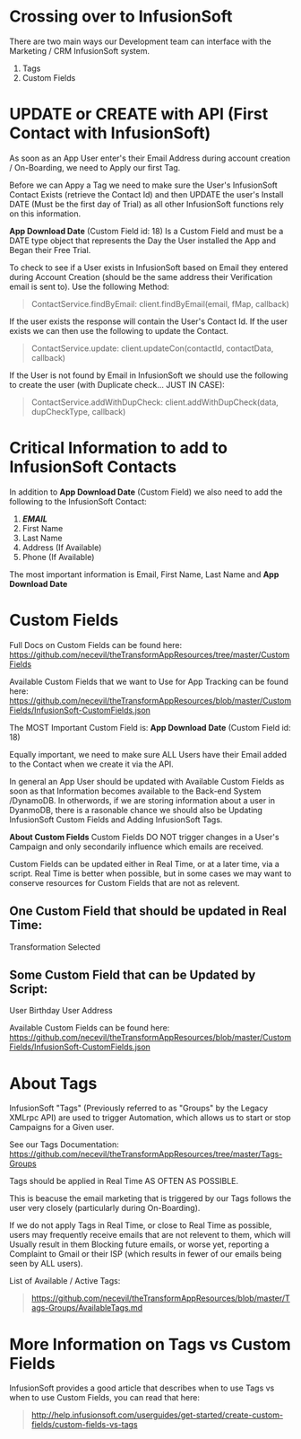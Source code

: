 Crossing over to InfusionSoft
=====
There are two main ways our Development team can interface with the Marketing / CRM InfusionSoft system.

1. Tags
2. Custom Fields

UPDATE or CREATE with API (First Contact with InfusionSoft)
====
As soon as an App User enter's their Email Address during account creation / On-Boarding, we need to Apply our first Tag.  

Before we can Appy a Tag we need to make sure the User's InfusionSoft Contact Exists (retrieve the Contact Id) and then UPDATE the user's Install DATE (Must be the first day of Trial) as all other InfusionSoft functions rely on this information.

**App Download Date** (Custom Field id: 18)
Is a Custom Field and must be a DATE type object that represents the Day the User installed the App and Began their Free Trial.  

To check to see if a User exists in InfusionSoft based on Email they entered during Account Creation (should be the same address their Verification email is sent to).  Use the following Method:
>ContactService.findByEmail: client.findByEmail(email, fMap, callback)

If the user exists the response will contain the User's Contact Id.  If the user exists we can then use the following to update the Contact.
>ContactService.update: client.updateCon(contactId, contactData, callback)

If the User is not found by Email in InfusionSoft we should use the following to create the user (with Duplicate check... JUST IN CASE):
>ContactService.addWithDupCheck: client.addWithDupCheck(data, dupCheckType, callback)

Critical Information to add to InfusionSoft Contacts
=====
In addition to **App Download Date** (Custom Field) we also need to add the following to the InfusionSoft Contact:

1. ***EMAIL***
2. First Name
3. Last Name
4. Address (If Available)
5. Phone (If Available)

The most important information is Email, First Name, Last Name and **App Download Date**


Custom Fields
======
Full Docs on Custom Fields can be found here:
https://github.com/necevil/theTransformAppResources/tree/master/CustomFields

Available Custom Fields that we want to Use for App Tracking can be found here:
https://github.com/necevil/theTransformAppResources/blob/master/CustomFields/InfusionSoft-CustomFields.json

The MOST Important Custom Field is:
**App Download Date** (Custom Field id: 18)

Equally important, we need to make sure ALL Users have their Email added to the Contact when we create it via the API.

In general an App User should be updated with Available Custom Fields as soon as that Information becomes available to the Back-end System /DynamoDB.  In otherwords, if we are storing information about a user in DyanmoDB, there is a rasonable chance we should also be Updating InfusionSoft Custom Fields and Adding InfusionSoft Tags.

**About Custom Fields**
Custom Fields DO NOT trigger changes in a User's Campaign and only secondarily influence which emails are received.

Custom Fields can be updated either in Real Time, or at a later time, via a script.  Real Time is better when possible, but in some cases we may want to conserve resources for Custom Fields that are not as relevent.

One Custom Field that should be updated in Real Time:
------
Transformation Selected

Some Custom Field that can be Updated by Script:
------
User Birthday
User Address

Available Custom Fields can be found here: https://github.com/necevil/theTransformAppResources/blob/master/CustomFields/InfusionSoft-CustomFields.json

About Tags
====
InfusionSoft "Tags" (Previously referred to as "Groups" by the Legacy XMLrpc API) are used to trigger Automation, which allows us to start or stop Campaigns for a Given user.

See our Tags Documentation: 
https://github.com/necevil/theTransformAppResources/tree/master/Tags-Groups

Tags should be applied in Real Time AS OFTEN AS POSSIBLE.

This is beacuse the email marketing that is triggered by our Tags follows the user very closely (particularly during On-Boarding).  

If we do not apply Tags in Real Time, or close to Real Time as possible, users may frequently receive emails that are not relevent to them, which will Usually result in them Blocking future emails, or worse yet, reporting a Complaint to Gmail or their ISP (which results in fewer of our emails being seen by ALL users).

List of Available / Active Tags: 

>https://github.com/necevil/theTransformAppResources/blob/master/Tags-Groups/AvailableTags.md

More Information on Tags vs Custom Fields
====
InfusionSoft provides a good article that describes when to use Tags vs when to use Custom Fields, you can read that here: 

>http://help.infusionsoft.com/userguides/get-started/create-custom-fields/custom-fields-vs-tags

